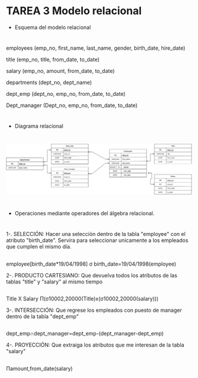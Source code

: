 


# TAREA 3 Modelo relacional #




+ Esquema del modelo relacional 
#

employees (emp_no, first_name, last_name, gender, birth_date, hire_date)

title (emp_no, title, from_date, to_date)

salary (emp_no, amount, from_date, to_date)

departments (dept_no, dept_name)

dept_emp (dept_no, emp_no, from_date, to_date)

Dept_manager (Dept_no, emp_no, from_date, to_date)









#
+ Diagrama relacional
#

![Image text](https://github.com/nalrob/Base-de-datos-relacionales/blob/00537d04a0ea83469096455c1f75a5575d0432e6/DIAGRAMAER.drawio.png)







#
+ Operaciones mediante operadores del álgebra relacional. 
#

1-. SELECCIÓN: Hacer una selección dentro de la tabla "employee" con el atributo "birth_date". Servira para seleccionar unicamente a los empleados que cumplen el mismo día.
##
 employee[birth_date*19/04/1998]
 σ birth_date=19/04/1998(employee)


2-. PRODUCTO CARTESIANO: Que devuelva todos los atributos de las tablas "title" y "salary" al mismo tiempo
##
 Title X Salary
 Π(σ10002,20000(Title)x(σ10002,20000(salary)))
 

3-. INTERSECCIÓN: Que regrese los empleados con puesto de manager dentro de la tabla "dept_emp"
##
 dept_emp∩dept_manager=dept_emp-(dept_manager-dept_emp)


4-. PROYECCIÓN: Que extraiga los atributos que me interesan de la tabla "salary"
##
 Πamount,from_date(salary)
